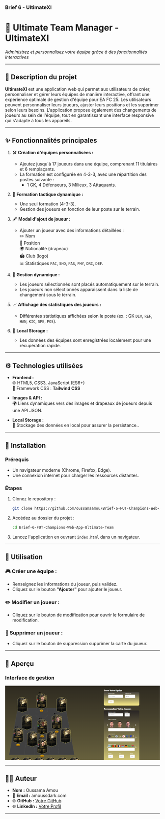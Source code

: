 ### **Brief 6 - UltimateXI**



# 🌟 **Ultimate Team Manager - UltimateXI**


_Administrez et personnalisez votre équipe grâce à des fonctionnalités interactives_

---

## 📝 **Description du projet**

**UltimateXI** est une application web qui permet aux utilisateurs de créer, personnaliser et gérer leurs équipes de manière interactive, offrant une expérience optimale de gestion d'équipe pour EA FC 25. Les utilisateurs peuvent personnaliser leurs joueurs, ajuster leurs positions et les supprimer selon leurs besoins. L'application propose également des changements de joueurs au sein de l'équipe, tout en garantissant une interface responsive qui s'adapte à tous les appareils.

---

## ✨ **Fonctionnalités principales**

1. 🛠 **Création d'équipes personnalisées :**
   - Ajoutez jusqu'à 17 joueurs dans une équipe, comprenant 11 titulaires et 6 remplaçants.
   - La formation est configurée en 4-3-3, avec une répartition des postes suivante :  
     * 1 GK, 4 Défenseurs, 3 Milieux, 3 Attaquants.

2. 🎯 **Formation tactique dynamique :**
   - Une seul formation (4-3-3).
   - Gestion des joueurs en fonction de leur poste sur le terrain.

3. 🖋 **Modal d'ajout de joueur :**
   - Ajouter un joueur avec des informations détaillées :  
     ✏️ Nom  
     🏅 Position  
     🌍 Nationalité (drapeau)  
     🏟️ Club (logo)  
     📊 Statistiques `PAC`, `SHO`, `PAS`, `PHY`, `DRI`, `DEF`.

4. 📂 **Gestion dynamique :**
   - Les joueurs sélectionnés sont placés automatiquement sur le terrain.
   - Les joueurs non sélectionnés apparaissent dans la liste de changement sous le terrain.

5. 📈 **Affichage des statistiques des joueurs :**
   - Différentes statistiques affichées selon le poste (ex. : GK `DIV`, `REF`, `HAN`, `KIC`, `SPE`, `POS`).

6. 💾 **Local Storage :**
   - Les données des équipes sont enregistrées localement pour une récupération rapide.

---

## ⚙️ **Technologies utilisées**

- **Frontend :**  
  🌐 HTML5, CSS3, JavaScript (ES6+)  
  🎨 Framework CSS : **Tailwind CSS**

- **Images & API :**  
  🌍 Liens dynamiques vers des images et drapeaux de joueurs depuis une API JSON.

- **Local Storage :**  
  💾 Stockage des données en local pour assurer la persistance..

---

## 🚀 **Installation**

### **Prérequis**
- Un navigateur moderne (Chrome, Firefox, Edge).  
- Une connexion internet pour charger les ressources distantes.

### **Étapes**
1. Clonez le repository :
   ```bash
   git clone https://github.com/oussamaamou/Brief-6-FUT-Champions-Web-App-Ultimate-Team
   ```
2. Accédez au dossier du projet :
   ```bash
   cd Brief-6-FUT-Champions-Web-App-Ultimate-Team
   ```
3. Lancez l'application en ouvrant `index.html` dans un navigateur.

---

## 📖 **Utilisation**

### 🎮 **Créer une équipe :**
- Renseignez les informations du joueur, puis validez.
- Cliquez sur le bouton **"Ajouter"** pour ajouter le joueur.


### ✏️ **Modifier un joueur :**
- Cliquez sur le bouton de modification pour ouvrir le formulaire de modification.

### 📜 **Supprimer un joueur :**
- Cliquez sur le bouton de suppression supprimer la carte du joueur.


---


## 📸 **Aperçu**

### Interface de gestion
![Aperçu du terrain](/assets/images/capture-ultimate11.png)

---

## 🧑‍💻 **Auteur**

- **Nom :** Oussama Amou  
- 📧 **Email :** amoussdark.com  
- 🌐 **GitHub :** [Votre GitHub](https://github.com/oussamaamou?tab=repositories)
- 🌐 **LinkedIn :** [Votre Profil](https://www.linkedin.com/in/oussama-amou-b71151337/) 

---
